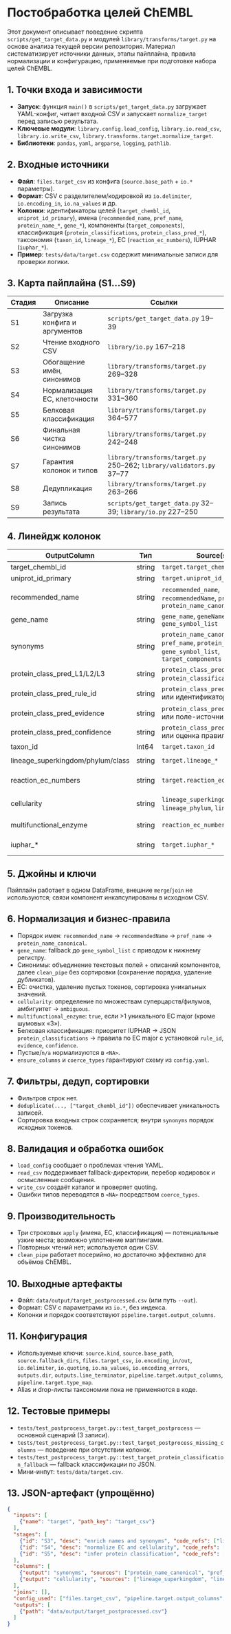 # Постобработка целей ChEMBL

Этот документ описывает поведение скрипта `scripts/get_target_data.py` и модулей `library/transforms/target.py` на основе анализа текущей версии репозитория. Материал систематизирует источники данных, этапы пайплайна, правила нормализации и конфигурацию, применяемые при подготовке набора целей ChEMBL.

## 1. Точки входа и зависимости
- **Запуск**: функция `main()` в `scripts/get_target_data.py` загружает YAML-конфиг, читает входной CSV и запускает `normalize_target` перед записью результата.
- **Ключевые модули**: `library.config.load_config`, `library.io.read_csv`, `library.io.write_csv`, `library.transforms.target.normalize_target`.
- **Библиотеки**: `pandas`, `yaml`, `argparse`, `logging`, `pathlib`.

## 2. Входные источники
- **Файл**: `files.target_csv` из конфига (`source.base_path` + `io.*` параметры).
- **Формат**: CSV с разделителем/кодировкой из `io.delimiter`, `io.encoding_in`, `io.na_values` и др.
- **Колонки**: идентификаторы целей (`target_chembl_id`, `uniprot_id_primary`), имена (`recommended_name`, `pref_name`, `protein_name_*`, `gene_*`), компоненты (`target_components`), классификация (`protein_classifications`, `protein_class_pred_*`), таксономия (`taxon_id`, `lineage_*`), EC (`reaction_ec_numbers`), IUPHAR (`iuphar_*`).
- **Пример**: `tests/data/target.csv` содержит минимальные записи для проверки логики.

## 3. Карта пайплайна (S1…S9)
| Стадия | Описание | Ссылки |
|--------|----------|--------|
| S1 | Загрузка конфига и аргументов | `scripts/get_target_data.py` 19–39 |
| S2 | Чтение входного CSV | `library/io.py` 167–218 |
| S3 | Обогащение имён, синонимов | `library/transforms/target.py` 269–328 |
| S4 | Нормализация EC, клеточности | `library/transforms/target.py` 331–360 |
| S5 | Белковая классификация | `library/transforms/target.py` 364–577 |
| S6 | Финальная чистка синонимов | `library/transforms/target.py` 242–248 |
| S7 | Гарантия колонок и типов | `library/transforms/target.py` 250–262; `library/validators.py` 37–77 |
| S8 | Дедупликация | `library/transforms/target.py` 263–266 |
| S9 | Запись результата | `scripts/get_target_data.py` 32–39; `library/io.py` 227–250 |

## 4. Линейдж колонок
| OutputColumn | Тип | Source(s) | Трансформация | Nullable | Валидация | Пример |
|--------------|-----|-----------|---------------|----------|-----------|--------|
| target_chembl_id | string | `target.target_chembl_id` | Прямое копирование | false | Дедуп по ключу | `T1 → T1` |
| uniprot_id_primary | string | `target.uniprot_id_primary` | Прямое копирование | false | Строковый dtype | `P12345 → P12345` |
| recommended_name | string | `recommended_name`, `recommendedName`, `pref_name`, `protein_name_canonical` | Первый непустой | true | Trim | `""/Protein Alpha → Protein Alpha` |
| gene_name | string | `gene_name`, `geneName`, `gene_symbol_list` | Первый токен → lower | true | Очистка скобок | `BetaGene → betagene` |
| synonyms | string | `protein_name_canonical`, `pref_name`, `protein_name_alt`, `gene_symbol_list`, `target_components` | Конкатенация, regex описаний, `clean_pipe(sort=False)` | true | Удаление пустых токенов | `Alpha + {...Subunit Alpha} → alpha canonical\|...` |
| protein_class_pred_L1/L2/L3 | string | `protein_class_pred_*`, IUPHAR, `protein_classifications`, EC | Приоритеты IUPHAR → JSON → EC | true | `CLASS_LABEL_MAP` | `"" → Enzyme (EC multi)` |
| protein_class_pred_rule_id | string | `protein_class_pred_rule_id` или идентификатор правила | true | Источник правила | `"" → EC_MAJOR_MULTI` |
| protein_class_pred_evidence | string | `protein_class_pred_evidence` или поле-источник | true | Строковый dtype | `"" → reaction_ec_numbers` |
| protein_class_pred_confidence | string | `protein_class_pred_confidence` или оценка правила | true | Значения `0.6/0.7/1.0` | `"" → 0.6` |
| taxon_id | Int64 | `target.taxon_id` | `to_numeric` | true | Int64 | `10090 → 10090` |
| lineage_superkingdom/phylum/class | string | `target.lineage_*` | Прямое копирование | true | Строки | `Eukaryota → Eukaryota` |
| reaction_ec_numbers | string | `target.reaction_ec_numbers` | `_split_pipe` → `_join_pipe_tokens` | true | Пустые → `""` | `1.1.1.1\|2.7.11.1 → 1.1.1.1\|2.7.11.1` |
| cellularity | string | `lineage_superkingdom`, `lineage_phylum`, `lineage_class` | Категоризация наборами таксонов | true | `{multicellular, unicellular, ...}` | `Eukaryota + Streptophyta → multicellular` |
| multifunctional_enzyme | string | `reaction_ec_numbers` | Подсчёт EC major (>1, без «3») | true | `true/false` | `1.1.1.1\|2.7.11.1 → true` |
| iuphar_* | string | `target.iuphar_*` | Прямое копирование (с нормализацией) | true | `_normalize_key` | `"" → <NA>` |

## 5. Джойны и ключи
Пайплайн работает в одном DataFrame, внешние `merge`/`join` не используются; связи компонент инкапсулированы в исходном CSV.

## 6. Нормализация и бизнес-правила
- Порядок имен: `recommended_name` → `recommendedName` → `pref_name` → `protein_name_canonical`.
- `gene_name`: fallback до `gene_symbol_list` с приводом к нижнему регистру.
- Синонимы: объединение текстовых полей + описаний компонентов, далее `clean_pipe` без сортировки (сохранение порядка, удаление дубликатов).
- EC: очистка, удаление пустых токенов, сортировка уникальных значений.
- `cellularity`: определение по множествам суперцарств/филумов, амбигуитет → `ambiguous`.
- `multifunctional_enzyme`: `true`, если >1 уникального EC major (кроме шумовых «3»).
- Белковая классификация: приоритет IUPHAR → JSON `protein_classifications` → правила по EC major с установкой `rule_id`, `evidence`, `confidence`.
- Пустые/`n/a` нормализуются в `<NA>`.
- `ensure_columns` и `coerce_types` гарантируют схему из `config.yaml`.

## 7. Фильтры, дедуп, сортировки
- Фильтров строк нет.
- `deduplicate(..., ["target_chembl_id"])` обеспечивает уникальность записей.
- Сортировка входных строк сохраняется; внутри `synonyms` порядок исходных токенов.

## 8. Валидация и обработка ошибок
- `load_config` сообщает о проблемах чтения YAML.
- `read_csv` поддерживает fallback-директории, перебор кодировок и осмысленные сообщения.
- `write_csv` создаёт каталог и проверяет quoting.
- Ошибки типов переводятся в `<NA>` посредством `coerce_types`.

## 9. Производительность
- Три строковых `apply` (имена, EC, классификация) — потенциальные узкие места; возможно уплотнение маппингами.
- Повторных чтений нет; используется один CSV.
- `clean_pipe` работает посерийно, но достаточно эффективно для объёмов ChEMBL.

## 10. Выходные артефакты
- Файл: `data/output/target_postprocessed.csv` (или путь `--out`).
- Формат: CSV c параметрами из `io.*`, без индекса.
- Колонки и порядок соответствуют `pipeline.target.output_columns`.

## 11. Конфигурация
- Используемые ключи: `source.kind`, `source.base_path`, `source.fallback_dirs`, `files.target_csv`, `io.encoding_in/out`, `io.delimiter`, `io.quoting`, `io.na_values`, `io.encoding_errors`, `outputs.dir`, `outputs.line_terminator`, `pipeline.target.output_columns`, `pipeline.target.type_map`.
- Alias и drop-листы таксономии пока не применяются в коде.

## 12. Тестовые примеры
- `tests/test_postprocess_target.py::test_target_postprocess` — основной сценарий (3 записи).
- `tests/test_postprocess_target.py::test_target_postprocess_missing_columns` — поведение при отсутствии колонок.
- `tests/test_postprocess_target.py::test_target_protein_classification_fallback` — fallback классификации по JSON.
- Мини-инпут: `tests/data/target.csv`.

## 13. JSON-артефакт (упрощённо)
```json
{
  "inputs": [
    {"name": "target", "path_key": "target_csv"}
  ],
  "stages": [
    {"id": "S3", "desc": "enrich names and synonyms", "code_refs": ["library/transforms/target.py:269-328"]},
    {"id": "S4", "desc": "normalize EC and cellularity", "code_refs": ["library/transforms/target.py:331-360"]},
    {"id": "S5", "desc": "infer protein classification", "code_refs": ["library/transforms/target.py:364-577"]}
  ],
  "columns": [
    {"output": "synonyms", "sources": ["protein_name_canonical", "pref_name", "protein_name_alt", "gene_symbol_list", "target_components"], "transform": "concat → clean_pipe"},
    {"output": "cellularity", "sources": ["lineage_superkingdom", "lineage_phylum", "lineage_class"], "transform": "taxonomy buckets"}
  ],
  "joins": [],
  "config_used": ["files.target_csv", "pipeline.target.output_columns", "pipeline.target.type_map"],
  "outputs": [
    {"path": "data/output/target_postprocessed.csv"}
  ]
}
```
